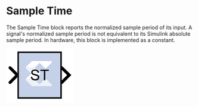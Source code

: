 # Sample Time

The Sample Time block reports the normalized sample period of its input.
A signal's normalized sample period is not equivalent to its Simulink
absolute sample period. In hardware, this block is implemented as a
constant.

![](./Images/gph1555437366925.png)
